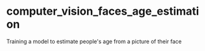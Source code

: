 # computer_vision_faces_age_estimation
Training a model to estimate people's age from a picture of their face
